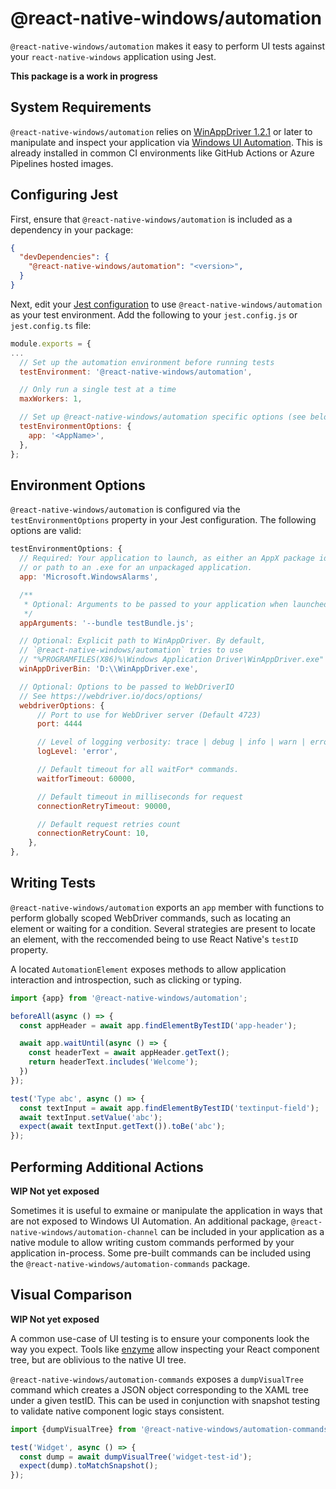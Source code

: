 # @react-native-windows/automation

`@react-native-windows/automation` makes it easy to perform UI tests against
your `react-native-windows` application using Jest. 

**This package is a work in progress**

## System Requirements

`@react-native-windows/automation` relies on [WinAppDriver 1.2.1](https://github.com/microsoft/WinAppDriver/releases/tag/v1.2.1)
or later to manipulate and inspect your application via [Windows UI Automation](https://docs.microsoft.com/en-us/dotnet/framework/ui-automation/ui-automation-overview).
This is already installed in common CI environments like GitHub Actions or
Azure Pipelines hosted images.

## Configuring Jest

First, ensure that `@react-native-windows/automation` is included as a
dependency in your package:

```json
{
  "devDependencies": {
    "@react-native-windows/automation": "<version>",
  }
}
```

Next, edit your [Jest configuration](https://jestjs.io/docs/configuration) to
use `@react-native-windows/automation` as your test environment. Add the
following to your `jest.config.js` or `jest.config.ts` file:

```js
module.exports = {
...
  // Set up the automation environment before running tests
  testEnvironment: '@react-native-windows/automation',

  // Only run a single test at a time
  maxWorkers: 1,

  // Set up @react-native-windows/automation specific options (see below)
  testEnvironmentOptions: {
    app: '<AppName>',
  },
};
```

## Environment Options

`@react-native-windows/automation` is configured via the
`testEnvironmentOptions` property in your Jest configuration. The following
options are valid:

```js
testEnvironmentOptions: {
  // Required: Your application to launch, as either an AppX package identity,
  // or path to an .exe for an unpackaged application.
  app: 'Microsoft.WindowsAlarms',

  /**
   * Optional: Arguments to be passed to your application when launched
   */
  appArguments: '--bundle testBundle.js';

  // Optional: Explicit path to WinAppDriver. By default,
  // `@react-native-windows/automation` tries to use
  // "%PROGRAMFILES(X86)%\Windows Application Driver\WinAppDriver.exe"
  winAppDriverBin: 'D:\\WinAppDriver.exe',

  // Optional: Options to be passed to WebDriverIO
  // See https://webdriver.io/docs/options/
  webdriverOptions: {
      // Port to use for WebDriver server (Default 4723)
      port: 4444

      // Level of logging verbosity: trace | debug | info | warn | error
      logLevel: 'error',

      // Default timeout for all waitFor* commands.
      waitforTimeout: 60000,

      // Default timeout in milliseconds for request
      connectionRetryTimeout: 90000,

      // Default request retries count
      connectionRetryCount: 10,
    },
},
```

## Writing Tests

`@react-native-windows/automation` exports an `app` member with functions to
perform globally scoped WebDriver commands, such as locating an element or
waiting for a condition. Several strategies are present to locate an element,
with the reccomended being to use React Native's `testID` property.

A located `AutomationElement` exposes methods to allow application interaction
and introspection, such as clicking or typing.

```js
import {app} from '@react-native-windows/automation';

beforeAll(async () => {
  const appHeader = await app.findElementByTestID('app-header');

  await app.waitUntil(async () => {
    const headerText = await appHeader.getText();
    return headerText.includes('Welcome');
  }) 
});

test('Type abc', async () => {
  const textInput = await app.findElementByTestID('textinput-field');
  await textInput.setValue('abc');
  expect(await textInput.getText()).toBe('abc');
});
```

## Performing Additional Actions

**WIP Not yet exposed**

Sometimes it is useful to exmaine or manipulate the application in ways that
are not exposed to Windows UI Automation. An additional package,
`@react-native-windows/automation-channel` can be included in your application
as a native module to allow writing custom commands performed by your
application in-process. Some pre-built commands can be included using the
`@react-native-windows/automation-commands` package.

## Visual Comparison

**WIP Not yet exposed**

A common use-case of UI testing is to ensure your components look the way you
expect. Tools like [enzyme](https://github.com/enzymejs/enzyme) allow
inspecting your React component tree, but are oblivious to the native UI tree.

`@react-native-windows/automation-commands` exposes a `dumpVisualTree` command
which creates a JSON object corresponding to the XAML tree under a given
testID. This can be used in conjunction with snapshot testing to validate
native component logic stays consistent.

```js
import {dumpVisualTree} from '@react-native-windows/automation-commands';

test('Widget', async () => {
  const dump = await dumpVisualTree('widget-test-id');
  expect(dump).toMatchSnapshot();
});
```